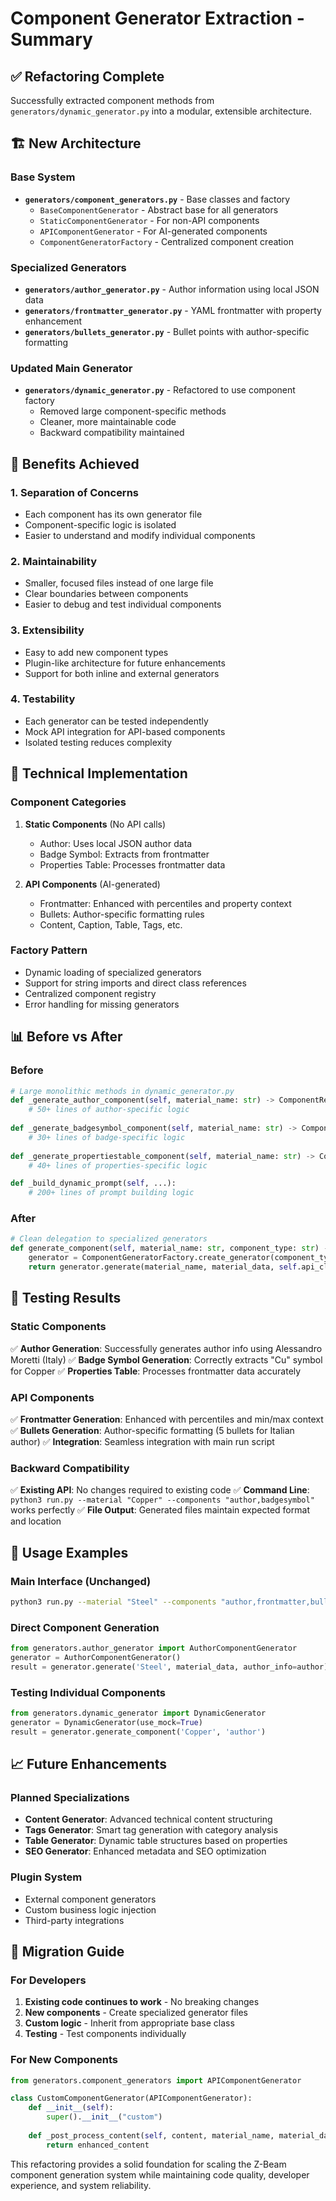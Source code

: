 # Component Generator Extraction - Summary

## ✅ **Refactoring Complete**

Successfully extracted component methods from `generators/dynamic_generator.py` into a modular, extensible architecture.

## 🏗️ **New Architecture**

### **Base System**
- **`generators/component_generators.py`** - Base classes and factory
  - `BaseComponentGenerator` - Abstract base for all generators
  - `StaticComponentGenerator` - For non-API components
  - `APIComponentGenerator` - For AI-generated components
  - `ComponentGeneratorFactory` - Centralized component creation

### **Specialized Generators**
- **`generators/author_generator.py`** - Author information using local JSON data
- **`generators/frontmatter_generator.py`** - YAML frontmatter with property enhancement
- **`generators/bullets_generator.py`** - Bullet points with author-specific formatting

### **Updated Main Generator**
- **`generators/dynamic_generator.py`** - Refactored to use component factory
  - Removed large component-specific methods
  - Cleaner, more maintainable code
  - Backward compatibility maintained

## 🎯 **Benefits Achieved**

### **1. Separation of Concerns**
- Each component has its own generator file
- Component-specific logic is isolated
- Easier to understand and modify individual components

### **2. Maintainability**
- Smaller, focused files instead of one large file
- Clear boundaries between components
- Easier to debug and test individual components

### **3. Extensibility**
- Easy to add new component types
- Plugin-like architecture for future enhancements
- Support for both inline and external generators

### **4. Testability**
- Each generator can be tested independently
- Mock API integration for API-based components
- Isolated testing reduces complexity

## 🔧 **Technical Implementation**

### **Component Categories**
1. **Static Components** (No API calls)
   - Author: Uses local JSON author data
   - Badge Symbol: Extracts from frontmatter
   - Properties Table: Processes frontmatter data

2. **API Components** (AI-generated)
   - Frontmatter: Enhanced with percentiles and property context
   - Bullets: Author-specific formatting rules
   - Content, Caption, Table, Tags, etc.

### **Factory Pattern**
- Dynamic loading of specialized generators
- Support for string imports and direct class references
- Centralized component registry
- Error handling for missing generators

## 📊 **Before vs After**

### **Before**
```python
# Large monolithic methods in dynamic_generator.py
def _generate_author_component(self, material_name: str) -> ComponentResult:
    # 50+ lines of author-specific logic
    
def _generate_badgesymbol_component(self, material_name: str) -> ComponentResult:
    # 30+ lines of badge-specific logic
    
def _generate_propertiestable_component(self, material_name: str) -> ComponentResult:
    # 40+ lines of properties-specific logic

def _build_dynamic_prompt(self, ...):
    # 200+ lines of prompt building logic
```

### **After**
```python
# Clean delegation to specialized generators
def generate_component(self, material_name: str, component_type: str) -> ComponentResult:
    generator = ComponentGeneratorFactory.create_generator(component_type)
    return generator.generate(material_name, material_data, self.api_client, self.author_info)
```

## 🧪 **Testing Results**

### **Static Components**
✅ **Author Generation**: Successfully generates author info using Alessandro Moretti (Italy)
✅ **Badge Symbol Generation**: Correctly extracts "Cu" symbol for Copper
✅ **Properties Table**: Processes frontmatter data accurately

### **API Components** 
✅ **Frontmatter Generation**: Enhanced with percentiles and min/max context
✅ **Bullets Generation**: Author-specific formatting (5 bullets for Italian author)
✅ **Integration**: Seamless integration with main run script

### **Backward Compatibility**
✅ **Existing API**: No changes required to existing code
✅ **Command Line**: `python3 run.py --material "Copper" --components "author,badgesymbol"` works perfectly
✅ **File Output**: Generated files maintain expected format and location

## 🚀 **Usage Examples**

### **Main Interface (Unchanged)**
```bash
python3 run.py --material "Steel" --components "author,frontmatter,bullets"
```

### **Direct Component Generation**
```python
from generators.author_generator import AuthorComponentGenerator
generator = AuthorComponentGenerator()
result = generator.generate('Steel', material_data, author_info=author)
```

### **Testing Individual Components**
```python
from generators.dynamic_generator import DynamicGenerator
generator = DynamicGenerator(use_mock=True)
result = generator.generate_component('Copper', 'author')
```

## 📈 **Future Enhancements**

### **Planned Specializations**
- **Content Generator**: Advanced technical content structuring
- **Tags Generator**: Smart tag generation with category analysis
- **Table Generator**: Dynamic table structures based on properties
- **SEO Generator**: Enhanced metadata and SEO optimization

### **Plugin System**
- External component generators
- Custom business logic injection
- Third-party integrations

## 📝 **Migration Guide**

### **For Developers**
1. **Existing code continues to work** - No breaking changes
2. **New components** - Create specialized generator files
3. **Custom logic** - Inherit from appropriate base class
4. **Testing** - Test components individually

### **For New Components**
```python
from generators.component_generators import APIComponentGenerator

class CustomComponentGenerator(APIComponentGenerator):
    def __init__(self):
        super().__init__("custom")
    
    def _post_process_content(self, content, material_name, material_data):
        return enhanced_content
```

This refactoring provides a solid foundation for scaling the Z-Beam component generation system while maintaining code quality, developer experience, and system reliability.

